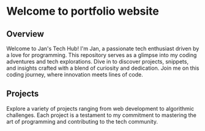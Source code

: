 # Welcome to portfolio website

## Overview
Welcome to Jan's Tech Hub! I'm Jan, a passionate tech enthusiast driven by a love for programming. This repository serves as a glimpse into my coding adventures and tech explorations. Dive in to discover projects, snippets, and insights crafted with a blend of curiosity and dedication. Join me on this coding journey, where innovation meets lines of code.

## Projects
Explore a variety of projects ranging from web development to algorithmic challenges. Each project is a testament to my commitment to mastering the art of programming and contributing to the tech community.
